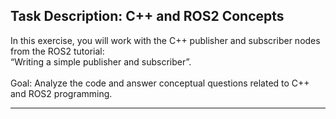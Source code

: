 ## Task Description: C++ and ROS2 Concepts
</hr>
In this exercise, you will work with the C++ publisher and subscriber nodes from the ROS2 tutorial:</br>
“Writing a simple publisher and subscriber”.</br></br>
Goal: Analyze the code and answer conceptual questions related to C++ and ROS2 programming.
<hr></hr>

